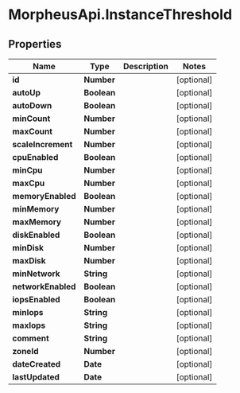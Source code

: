 # MorpheusApi.InstanceThreshold

## Properties

Name | Type | Description | Notes
------------ | ------------- | ------------- | -------------
**id** | **Number** |  | [optional] 
**autoUp** | **Boolean** |  | [optional] 
**autoDown** | **Boolean** |  | [optional] 
**minCount** | **Number** |  | [optional] 
**maxCount** | **Number** |  | [optional] 
**scaleIncrement** | **Number** |  | [optional] 
**cpuEnabled** | **Boolean** |  | [optional] 
**minCpu** | **Number** |  | [optional] 
**maxCpu** | **Number** |  | [optional] 
**memoryEnabled** | **Boolean** |  | [optional] 
**minMemory** | **Number** |  | [optional] 
**maxMemory** | **Number** |  | [optional] 
**diskEnabled** | **Boolean** |  | [optional] 
**minDisk** | **Number** |  | [optional] 
**maxDisk** | **Number** |  | [optional] 
**minNetwork** | **String** |  | [optional] 
**networkEnabled** | **Boolean** |  | [optional] 
**iopsEnabled** | **Boolean** |  | [optional] 
**minIops** | **String** |  | [optional] 
**maxIops** | **String** |  | [optional] 
**comment** | **String** |  | [optional] 
**zoneId** | **Number** |  | [optional] 
**dateCreated** | **Date** |  | [optional] 
**lastUpdated** | **Date** |  | [optional] 


